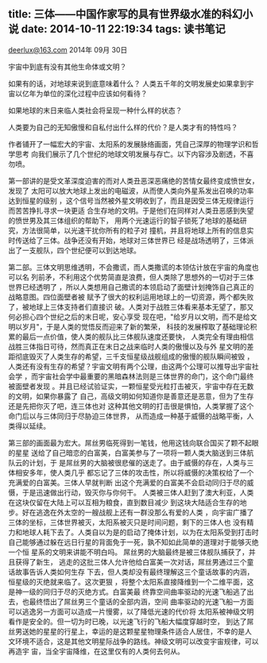 title: 三体——中国作家写的具有世界级水准的科幻小说
date: 2014-10-11 22:19:34
tags: 读书笔记
---

deerlux@163.com 2014年 09月 30日

宇宙中到底有没有其他生命体或文明？

如果有的话，对地球来说到底意味着什么？
人类五千年的文明发展史如果拿到宇宙以亿年为单位的深化过程中应该如何看待？

如果地球的末日来临人类社会将呈现一种什么样的状态？

人类要为自己的无知傲慢和自私付出什么样的代价？是人类才有的特性吗？

作者铺开了一幅宏大的宇宙、太阳系的发展脉络画面，凭自己深厚的物理学识和哲学思考
向我们展示了几个世纪的地球文明发展与存亡。以下内容涉及剧透，不喜勿喷。

第一部讲的是受文革深度迫害的而对人类丑恶深恶痛绝的苦情女最终变成愤世女，发现了
太阳可以放大地球上发出的电磁波，从而使人类向外星系发出召唤的功率达到恒星的级别
，这个信号当然被外星文明收到了，而且是因受三体无规律运行而苦苦挣扎寻求一块更适
合生存地的文明。于是他们在同样对人类丑恶感到失望的愤世男及其三体组织的帮助下，
用两个光速运行的智子锁死了地球的基础研究，方法很简单，以光速干扰你所有的粒子对
撞机，并且将地球上所有的信息实时传送给了三体。战争还没有开始，地球对三体世界已
经是战场透明了，三体派出了一支舰队，四个世纪便可以到达地球。

第二部。三体文明思维透明，不会撒谎，而人类撒谎的本领估计放在宇宙的角度也可以名
列前矛，不利用这个优势简直是浪费，但人类除了思想外的一切对于三体世界已经透明了
，所以人类想用自己撒谎的本领启动了面壁计划掩饰自己真正的战略意图。四位面壁者被
赋予了很大的权利运用地球上的一切资源，两个都失败了，被地球上三体支持者们直接识
破。人类对于战胜三体看来基本无望了，那又何必担心四个世纪之后的末日呢，安心享受
现在吧，"给岁月以文明，而不是给文明以岁月"，于是人类的觉悟反而迎来了新的繁荣，
科技的发展榨取了基础理论积累的最后一点价值，使人类的舰队比三体舰队速度还要快，
人类完全有理由相信战胜三体指日可待，然而真正在末日之战来临时人类的傲慢以及与外
星文明的差距彻底毁灭了人类生存的希望，三千支恒星级战舰组成的傲慢的舰队瞬间被毁
，人类还有没有生存的希望？宇宙文明有两个公理，由这两个公理可以推导出宇宙社会学
，而宇宙社会学中最重要的黑暗森林法则是三体世界的命门，这个命门最终被面壁者发现
。并且已经试验证实，一颗恒星受光粒打击被灭，宇宙中存在无数的文明，如果你暴露了
自己，高级文明如何知道你是善意还是恶意，但为了生存还是先把你灭了吧，连三体也对
这种其他文明的打击很是惧怕，人类掌握了这个命门后以与三体同归于尽胁迫三体世界，
从而造成一种基于威慑的战略平衡，人类得以延续。

第三部的画面最为宏大。屌丝男临死得到一笔钱，他用这钱向联合国买了颗不起眼的星星
送给了自己暗恋的白富美，白富美参与了一项将一颗人类大脑送到三体航队云的计划，于
是屌丝男的大脑被很悲催的送走了。由于威慑的存在，人类与三体相安多年，使人类几乎
都忘记了三体的攻击性，所以将威慑的决策权给了一个充满爱的白富美。三体人早就判断
出这个充满爱的白富美不会启动同归于尽的威慑，于是迅速做出行动，毁灭你与你何干。
人类被三体人赶到了澳大利亚，人类在这块仅留在大陆上可以互相为粮食，直到数目减少
到这块大陆适合生存的地步。好在逃逸在外太空的一艘战舰上还有一群没那么有爱的人类
，向宇宙广播了三体的坐标，三体世界被灭，太阳系被灭只是时间问题，剩下的三体人也
没有精力和地球人耗下去了。人类自以为是的启动了掩体计划，以为在太阳系受到打击时
自己能够通过躲在远日行星的背面免于一死，孰不知如此简单的道理对于能够灭绝一个恒
星系的文明来讲能不明白吗。 屌丝男的大脑最终是被三体舰队捕获了，并且获得了新生，
逃走的这批三体人允许他给白富美一次对话，屌丝男通过三个童话故事告诉人类如何生存
下去，但人类却没有最终理解这三个童话故事的内涵，恒星级的灭绝就来临了。这次更狠
，将整个太阳系直接降维到一个二维平面，这是神一级的同归于尽的灭绝方式。白富美最
终靠空间曲率驱动的光速飞船逃了出去，也最终悟出了屌丝男三个童话的全部内涵，空间
曲率驱动的光速飞船一方面可以逃逸另一方面可以造成一片慢雾，以了降低光速的代价将
太阳系被神级文明看作是安全的。但一切为时已晚，以光速飞行的飞船大幅度穿越时空，
到达了屌丝男送她的星星的行星上，幸运的是这颗星星物理条件适合人居住，不幸的是人
文环境不适合，这是其他文明星际战争的路线。神级文明可以改变宇宙规律，可以再造宇
宙，当全宇宙降维，在这里仅有的人类何去何从。
